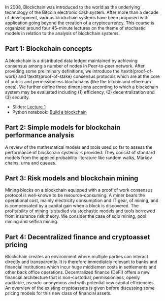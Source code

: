 In 2008, Blockchain was introduced to the world as the underlying technology of the Bitcoin electronic cash system. After more than a decade of development, various blockchain systems have been proposed with application going beyond the creation of a cryptocurrency. This course is organized around four 45-minute lectures on the theme of stochastic models in relation to the analysis of blockchain systems. 

## Part 1: Blockchain concepts
A blockchain is a distributed data ledger maintained by achieving consensus among a number of nodes in Peer-to-peer network. After providing some preliminary definitions, we introduce the \textit{proof-of-work} and \textit{proof-of-stake} consensus protocols which are at the core of public and permissionless blochchains (like the bitcoin and ethereum ones). We further define three dimensions according to which a blockchain system may be evaluated including (1) efficiency, (2) decentralization and (3) security.

- Slides: [Lecture 1](/Slides/Lecture1/blockastics_lec_1.pdf)     
- Python notebook: [Build a blockchain](/Python/Lecture1/lecture1_build_blockchain.ipynb)


## Part 2: Simple models for blockchain performance analysis
A review of the mathematical models and tools used so far to assess the performance of blockchain systems is provided. They consist of standard models from the applied probability literature like random walks, Markov chains, urns and queues.


## Part 3: Risk models and blockchain mining
Mining blocks on a blockchain equipped with a proof of work consensus protocol is well-known to be resource-consuming. A miner bears the operational cost, mainly
electricity consumption and IT gear, of mining, and is compensated by a capital gain when a block is discovered. The profitability of mining is studied via stochastic models and tools borrowed from insurance risk theory. We consider the case of solo mining, pool mining and selfish mining.    


## Part 4: Decentralized finance and cryptoasset pricing
Blockchain creates an environment where multiple parties can interact directly and transparently. It is therefore immediately relevant to banks and financial institutions which incur huge middlemen costs in settlements and other back office operations. Decentralized finance (DeFi) offers a new financial architecture that is non-custodial, permissionless, openly auditable, pseudo-anonymous and with potential new capital efficiencies. An overview of the existing cryptoassets is given before discussing some pricing models for this new class of financial assets.


